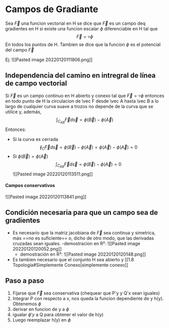   # Campos de Gradiante
Sea $\vec F$ una funcion vectorial en H se dice que $\vec F$ es un campo deq gradientes en H si existe una funcion escalar $\phi$ diferenciable en H tal que
$$\vec F = \triangledown \phi$$ En todos los puntos de H. 
Tambien se dice que la funcion $\phi$ es el potencial del campo $\vec F$ 

Ej: ![[Pasted image 20220120111806.png]]

## Independencia del camino en intregral de línea de campo vectorial
Si $\vec F$ es un campo continuo en H abierto y conexo tal que $\vec F = \triangledown \phi$ entonces en todo punto de H la circulacion de \vec F desde \vec A hasta \vec B a lo largo de cualquier curva suave a trozos no depende de la curva que se utilice y, además, 
$$\int_{C_{AB}}\vec F d \vec s = \phi(\vec B)- \phi(\vec A)$$
Entonces:
- Si la curva es cerrada
$$\oint_C \vec F d\vec s = \phi(\vec B)- \phi(\vec A)=\phi(\vec A) -\phi(\vec A) = 0 $$
- Si  $\phi(\vec B)= \phi(\vec A)$
$$\int_{C_{AB}}\vec F d \vec s = \phi(\vec B)- \phi(\vec A)= 0$$
![[Pasted image 20220120113511.png]]

#### Campos conservativos
![[Pasted image 20220120113841.png]]

## Condición necesaria para que un campo sea de gradientes
- Es necesario que la matriz jacobiana de $\vec F$  sea continua y simetrica, más ==no es suficiente== o, dicho de otro modo, que las derivadas cruzadas sean iguales.
	-demostracion en R²: ![[Pasted image 20220120120052.png]]
	- demostración en R³: ![[Pasted image 20220120120148.png]]
- Es tambien necesario que el conjunto H sea abierto y [[1.8 Topología#Simplemente Conexo|simplemente conexo]] 

## Paso a paso
1. Fijarse que $\vec F$ sea conservativa (chequear que P'y y Q'x sean iguales)
2. Integrar P con respecto a x, nos queda la funcion dependiente de y h(y). Obtenemos $\phi$
3. derivar en funcion de y a $\phi$
4. igualar $\phi'y$ a Q para obtener el valor de h(y)
5. Luego reemplazar h(y) en $\phi$